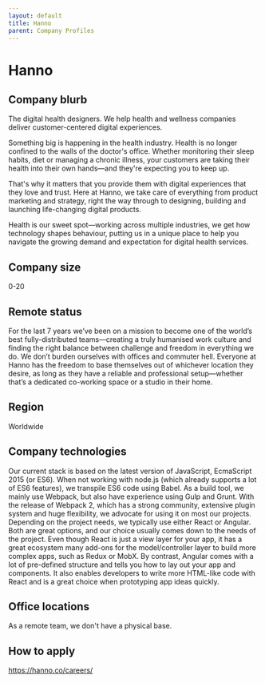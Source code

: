 ```yaml
---
layout: default
title: Hanno
parent: Company Profiles
---
```


# Hanno

## Company blurb

The digital health designers. We help health and wellness companies deliver customer-centered digital experiences.

Something big is happening in the health industry. Health is no longer confined to the walls of the doctor's office. Whether monitoring their sleep habits, diet or managing a chronic illness, your customers are taking their health into their own hands—and they're expecting you to keep up.

That's why it matters that you provide them with digital experiences that they love and trust. Here at Hanno, we take care of everything from product marketing and strategy, right the way through to designing, building and launching life-changing digital products.

Health is our sweet spot—working across multiple industries, we get how technology shapes behaviour, putting us in a unique place to help you navigate the growing demand and expectation for digital health services.

## Company size

0-20

## Remote status

For the last 7 years we’ve been on a mission to become one of the world’s best fully-distributed teams—creating a truly humanised work culture and finding the right balance between challenge and freedom in everything we do. We don’t burden ourselves with offices and commuter hell. Everyone at Hanno has the freedom to base themselves out of whichever location they desire, as long as they have a reliable and professional setup—whether that’s a dedicated co-working space or a studio in their home.

## Region

Worldwide

## Company technologies

Our current stack is based on the latest version of JavaScript, EcmaScript 2015 (or ES6). When not working with node.js (which already supports a lot of ES6 features), we transpile ES6 code using Babel.
As a build tool, we mainly use Webpack, but also have experience using Gulp and Grunt. With the release of Webpack 2, which has a strong community, extensive plugin system and huge flexibility, we advocate for using it on most our projects.
Depending on the project needs, we typically use either React or Angular. Both are great options, and our choice usually comes down to the needs of the project.
Even though React is just a view layer for your app, it has a great ecosystem many add-ons for the model/controller layer to build more complex apps, such as Redux or MobX.
By contrast, Angular comes with a lot of pre-defined structure and tells you how to lay out your app and components. It also enables developers to write more HTML-like code with React and is a great choice when prototyping app ideas quickly.

## Office locations

As a remote team, we don't have a physical base.

## How to apply

https://hanno.co/careers/

